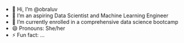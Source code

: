 - 👋 Hi, I’m @obraluv
- 👀 I’m an aspiring Data Scientist and Machine Learning Engineer
- 🌱 I’m currently enrolled in a comprehensive data science bootcamp
- 😄 Pronouns: She/her
- ⚡ Fun fact: ...

<!---
obraluv/obraluv is a ✨ special ✨ repository because its `README.md` (this file) appears on your GitHub profile.
You can click the Preview link to take a look at your changes.
--->
